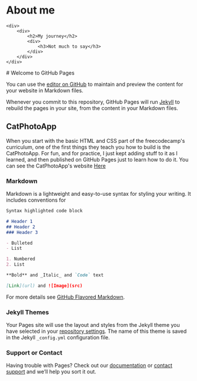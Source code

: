 <!DOCTYPE html>
<html>
<head>
	<title>About</title>
	<link rel="stylesheet" type="text/css" href="/assets/css/styles.scss">
</head>
<body>
	<div>
		<h1>About me</h1>
	</div>

	<div>
		<div>
			<h2>My journey</h2>
			<div>
				<h3>Not much to say</h3>
			</div>
		</div>
	</div>
</body>
</html>
# Welcome to GitHub Pages

You can use the [editor on GitHub](https://github.com/mr2much/webdev/edit/master/README.md) to maintain and preview the content for your website in Markdown files.

Whenever you commit to this repository, GitHub Pages will run [Jekyll](https://jekyllrb.com/) to rebuild the pages in your site, from the content in your Markdown files.

## CatPhotoApp

When you start with the basic HTML and CSS part of the freecodecamp's curriculum, one of the first things they teach you how to build is the CatPhotoApp. For fun, and for practice, I just kept adding stuff to it as I learned, and then published on GitHub Pages just to learn how to do it. You can see the CatPhotoApp's website [Here](https://mr2much.github.io/webdev/catphotoapp/html/practice)

### Markdown

Markdown is a lightweight and easy-to-use syntax for styling your writing. It includes conventions for

```markdown
Syntax highlighted code block

# Header 1
## Header 2
### Header 3

- Bulleted
- List

1. Numbered
2. List

**Bold** and _Italic_ and `Code` text

[Link](url) and ![Image](src)
```

For more details see [GitHub Flavored Markdown](https://guides.github.com/features/mastering-markdown/).

### Jekyll Themes

Your Pages site will use the layout and styles from the Jekyll theme you have selected in your [repository settings](https://github.com/mr2much/webdev/settings). The name of this theme is saved in the Jekyll `_config.yml` configuration file.

### Support or Contact

Having trouble with Pages? Check out our [documentation](https://help.github.com/categories/github-pages-basics/) or [contact support](https://github.com/contact) and we’ll help you sort it out.
